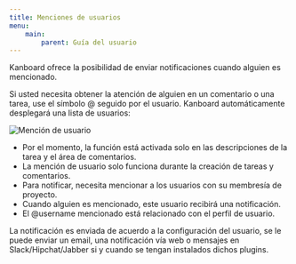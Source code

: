 ```yaml
---
title: Menciones de usuarios
menu:
    main:
        parent: Guía del usuario
---
```


Kanboard ofrece la posibilidad de enviar notificaciones cuando alguien es mencionado.

Si usted necesita obtener la atención de alguien en un comentario o una tarea, use el símbolo @ seguido por el usuario.
Kanboard automáticamente desplegará una lista de usuarios:

![Mención de usuario](/images/v1/user-mentions.png)

- Por el momento, la función está activada solo en las descripciones de la tarea y el área de comentarios.
- La mención de usuario solo funciona durante la creación de tareas y comentarios.
- Para notificar, necesita mencionar a los usuarios con su membresía de proyecto.
- Cuando alguien es mencionado, este usuario recibirá una notificación.
- El @username mencionado está relacionado con el perfil de usuario.

La notificación es enviada de acuerdo a la configuración del usuario, se le puede enviar un email, una notificación vía web o mensajes en Slack/Hipchat/Jabber si y cuando se tengan instalados dichos plugins.
